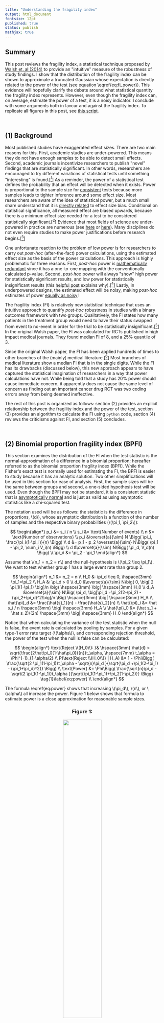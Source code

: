 ```yaml
---
title: "Understanding the fragility index"
output: html_document
fontsize: 12pt
published: true
status: publish
mathjax: true
---
```


## Summary

This post reviews the fragility index, a statistical technique proposed by [Walsh et. al (2014)](http://statmodeling.stat.columbia.edu/wp-content/uploads/2016/07/fragility-index-2014.pdf) to provide an "intuitive" measure of the robustness of study findings. I show that the distribution of the fragility index can be shown to approximate a truncated Gaussian whose expectation is directly related to the power of the test (see equation \eqref{eq:fi_power}). This evidence will hopefully clarify the debate around what statistical quantity the fragility index represents. However, even though the fragility index can, on average, estimate the power of a test, it is a  noisy indicator. I conclude with some arguments both in favour and against the fragility index. To replicate all figures in this post, see [this script](https://github.com/erikdrysdale/erikdrysdale.github.io/blob/master/_rmd/extra_FI/explore_binom.py).

<br>

## (1) Background

Most published studies have exaggerated effect sizes. There are two main reasons for this. First, academic studies are under-powered. This means they do not have enough samples to be able to detect small effects. Second, academic journals incentivize researchers to publish "novel" findings that are statistically significant. In other words, researchers are encouraged to try different variations of statistical tests until something "interesting" is found.[[^1]] As a reminder, the power of a statistical test defines the probability that an effect will be detected when it exists. Power is proportional to the sample size for [consistent](https://en.wikipedia.org/wiki/Consistency_(statistics)) tests because more samples leads to tighter inference around some effect size. Most researchers are aware of the idea of statistical power, but a much small share understand that it is [directly related](http://www.erikdrysdale.com/winners_curse) to effect size bias. Conditional on statistical significance, all measured effect are biased upwards, because there  is a minimum effect size needed for a test to be considered statistically significant.[[^2]] Evidence that most fields of science are under-powered in practice are numerous (see [here](https://www.nature.com/articles/nrn3475) or [here](https://en.wikipedia.org/wiki/Proteus_phenomenon)). Many disciplines do not even require studies to make power justifications before research begins.[[^3]] 

One unfortunate reaction to the problem of low power is for researchers to carry out *post-hoc* (after-the-fact) power calculations, using the estimated effect size as the basis of the power calculations. This approach is highly problematic for three reasons. First, *post-hoc* power is [mathematically redundant](https://stat.uiowa.edu/sites/stat.uiowa.edu/files/techrep/tr378.pdf) since it has a one-to-one mapping with the conventionally calculated p-value. Second, *post-hoc* power will always "show" high power for statistically significant results, and low power for statistically insignificant results (this [helpful post](https://blogs.worldbank.org/impactevaluations/why-ex-post-power-using-estimated-effect-sizes-bad-ex-post-mde-not) explains why).[[^4]] Lastly, in underpowered designs, the estimated effect will be noisy, making *post-hoc* estimates of power [equally as noisy](http://www.stat.columbia.edu/~gelman/research/published/retropower_final.pdf)!

The fragility index (FI) is relatively new statistical technique that uses an intuitive approach to quantify *post-hoc* robustness in studies with a binary outcomes framework with two groups. Qualitatively, the FI states how many patients in the treatment group would need to have their status swapped from event to no-event in order for the trial to be statistically insignificant.[[^5]] In the original Walsh paper, the FI was calculated for RCTs published in high impact medical journals. They found median FI of 8, and a 25% quantile of 3. 

Since the original Walsh paper, the FI has been applied hundreds of times to other branches of the (mainly) medical literature.[[^6]] Most branches of medical literature show a median FI that is in the single digits. While the FI has its drawbacks (discussed below), this new approach appears to have captured the statistical imagination of researchers in a way that power calculations have not. While being told that a study has 20% power should cause immediate concern, it apparently does not cause the same level of concern as finding out an important cancer drug RCT was two coding errors away from being deemed ineffective.

The rest of this post is organized as follows: section (2) provides an explicit relationship between the fragility index and the power of the test, section (3) provides an algorithm to calculate the FI using `python` code, section (4) reviews the criticisms against FI, and section (5) concludes.

<br>

## (2) Binomial proportion fragility index (BPFI)

This section examines the distribution of the FI when the test statistic is the normal-approximation of a difference in a binomial proportion; hereafter referred to as the binomial proportion fragility index (BPFI). While the Fisher's exact test is normally used for estimating the FI, the BPFI is easier to study because it has an analytic solution. Two other simplifications will be used in this section for ease of analysis. First, the sample sizes will be the same between groups and second, a one-sided hypothesis test will be used. Even though the BPFI may not be standard, it is a consistent statistic that is [asymptotically normal](https://math.stackexchange.com/questions/2579383/proof-of-binomial-distribution-asymptotic-to-normal-distribution) and is just as valid as using asymptotic statistics like a chi-squared test. 

The notation used will be as follows: the statistic is the difference in proportions, \\(d\\), whose asymptotic distribution is a function of the number of samples and the respective binary probabilities (\\(\pi_1, \pi_2\\)): 

$$
\begin{align*}
p_i &= s_i / n \\
s_i &= \text{Number of events} \\ 
n &= \text{Number of observations} \\
p_i &\overset{a}{\sim} N \Bigg( \pi_i, \frac{\pi_i(1-\pi_i)}{n} \Bigg) \\
d &= p_1 - p_2 \overset{a}{\sim} N\Bigg( \pi_1 - \pi_2, \sum_i V_i(n)  \Bigg) \\
d &\overset{a}{\sim} N\Bigg( \pi_d, V_d(n)  \Bigg) \\
\pi_d &= \pi_2 - \pi_1
\end{align*}
$$

Assume that \\(n_1 = n_2 = n\\) and the null-hypothesis is \\(\pi_2 \leq \pi_1\\). We want to test whether group 1 has a large event rate than group 2.

$$
\begin{align*}
n_1 &= n_2 = n \\
H_0 &: \pi_d \leq 0, \hspace{3mm} \pi_1=\pi_2 \\ 
H_A &: \pi_d > 0 \\
d_0 &\overset{a}{\sim} N\big( 0, \big[ 2 \pi_1(1-\pi_1) \big]/n \big) \hspace{3mm} \big| \hspace{3mm} H_0 \\
d_A &\overset{a}{\sim} N\Big( \pi_d, \big[\pi_d +\pi_2(2-\pi_2) - (\pi_2+\pi_d)^2\big]/n \Big) \hspace{3mm} \big| \hspace{3mm} H_A  \\
\hat{\pi}_d &= \frac{\hat{s}_1}{n} - \frac{\hat{s}_2}{n} \\
\hat{\pi}_i &= \hat s_i / n \hspace{3mm} \big| \hspace{3mm} H_A \\
\hat{\pi}_0 &= (\hat s_1 + \hat s_2)/(2n) \hspace{3mm} \big| \hspace{3mm} H_0
\end{align*}
$$

Notice that when calculating the variance of the test statistic when the null is false, the event rate is calculated by pooling by samples. For a given type-1 error rate target (\\(\alpha\\)), and corresponding rejection threshold, the power of the test when the null is false can be calculated:

$$
\begin{align*}
\text{Reject \\(H_0\\): }& \hspace{3mm} \hat{d} > \sqrt{\frac{2\hat\pi_0(1-\hat\pi_0)}{n}}t_\alpha, \hspace{7mm} t_\alpha = \Phi^{-1}_{1-\alpha/2} \\
P(\text{Reject \\(H_0\\)} | H_A) &= 1 - \Phi\Bigg(  \frac{\sqrt{2 \pi_1(1-\pi_1)}t_\alpha - \sqrt{n}\pi_d }{\sqrt{\pi_d +\pi_1(2-\pi_1) - (\pi_1+\pi_d)^2}} \Bigg) \\
\text{Power} &= \Phi\Bigg( \frac{\sqrt{n}\pi_d - \sqrt{2 \pi_1(1-\pi_1)}t_\alpha }{\sqrt{\pi_1(1-\pi_1)+\pi_2(1-\pi_2)}} \Bigg) \tag{1}\label{eq:power} \\
\end{align*}
$$

The formula \eqref{eq:power} shows that increasing \\(\pi_d\\), \\(n\\), or \\(\alpha\\) all increase the power. Figure 1 below shows that formula to estimate power is a close approximation for reasonable sample sizes.

<center><h3><b>Figure 1: </b></h3></center>
<center><p><img src="/figures/gg_power.png" width="50%"></p></center>

Given that the null has been rejected, the roots of the equation can be solved to find the exact point of statistical insignificance using the quadratic formula.

$$
\begin{align*}
n\hat{d}^2 &= 2\hat\pi_0(1-\hat\pi_0) t_\alpha^2 \hspace{3mm} \longleftrightarrow \\
0 &= \underbrace{(2n+t_\alpha^2)}_{(a)}\hat{s}_2^2 + \underbrace{2(t_\alpha^2(\hat{s}_1-n)-2n\hat{s}_1)}_{(b)}\hat{s}_2 + \underbrace{\hat{s}_1[2n \hat{s}_1 +t_\alpha^2(\hat{s}_1^2-2n)]}_{(c)} \\
\hat{\text{FI}} &= \hat{s}_2 - \frac{-b + \sqrt{b^2-4ac}}{2a} \tag{2}\label{eq:fi1}
\end{align*}
$$

While equation \eqref{eq:fi1} is exact, the FI can be approximated by assuming the variance is constant:

$$
\begin{align*}
\hat{\text{FI}}_a &= \begin{cases} 
\hat{s}_2 - \Big(\hat{s}_1 + t_\alpha\sqrt{2n \hat\pi_0(1-\hat\pi_0)}\Big) &\text{ if \\(n_1 = n_2\\)} \\
\hat{s}_2 - n_2 \Big(\frac{\hat{s}_1}{n_1} + t_\alpha\sqrt{\frac{\hat\pi_0(1-\hat\pi_0)(n_1+n_2)}{n_1n_2}} \Big) &\text{ if \\(n_1\neq n_2\\)} \tag{3}\label{eq:fi2}
\end{cases}
\end{align*}
$$

As Figure 2 shows below, \eqref{eq:fi2} is very close to the \eqref{eq:fi1} for reasonably sized draws (\\(n=200\\)).

<center><h3><b>Figure 2: BPFI and its approximation</b></h3></center>
<center><p><img src="/figures/gg_fi_approx.png" width="30%"></p></center>

Next, we can show that the approximation of the BPFI from \tag{4}\label{eq:fi2} is equivalent to a truncated normal when conditioning on statistical significance. 

$$
\begin{align*}
s_2 - (s_1 + t_\alpha\sqrt{2n \pi_1(1-\pi_1)}) \hspace{2mm} &\big| \hspace{2mm} s_2 - (s_1 + t_\alpha\sqrt{2n \pi_1(1-\pi_1)}) > 0\hspace{2mm} \longleftrightarrow \\
\text{pFI}_a &= \text{FI}_a \hspace{2mm} \big| \hspace{2mm} \text{FI}_a > 0 \hspace{2mm} \longleftrightarrow \\
\text{FI}_a &\sim N \big( n\pi_d - t_\alpha\sqrt{2n \pi_1(1-\pi_1)}, n[\pi_1(1-\pi_1) + \pi_2(1-\pi_2)]   \big) \\
E[\text{pFI}_a] &= n\pi_d - t_\alpha\sqrt{2n \pi_1(1-\pi_1)} + \sqrt{n[\pi_1(1-\pi_1) + \pi_2(1-\pi_2)]} \frac{\phi(-E[\text{FI}_a]/\text{Var}[\text{FI}_a]^{0.5})}{\Phi(E[\text{FI}_a/\text{Var}[\text{FI}_a]^{0.5}])}
\end{align*}
$$

<center><h3><b>Figure 3: </b></h3></center>
<center><p><img src="/figures/gg_fi_mu.png" width="30%"></p></center>


If the positive BPFI is divided by root-n and the variance under the alternative (a constant) we obtain something converging to a monotonic transformation of the fragility index:

$$
\begin{align*}
E\Bigg[\frac{\text{pFI}_a \big/ \sqrt{n}}{\sqrt{\pi_1(1-\pi_1) + \pi_2(1-\pi_2)} }\Bigg] &= \Phi^{-1}(1-\beta) + \frac{\phi\big(-O\big(\sqrt{n}\big)\big)}{\Phi\big(O\big(\sqrt{n}\big)\big)} \\
&= \Phi^{-1}(\underbrace{1-\beta}_{\text{power}}) + O\Big(e^{-\sqrt{n}}\Big) \tag{5}\label{eq:fi_power}
\end{align*}
$$

Where \\(\beta\\) is the type-II error rate (i.e. one minus power).


<center><h3><b>Figure 4: </b></h3></center>
<center><p><img src="/figures/gg_posthoc.png" width="30%"></p></center>

<center><h3><b>Figure 5: </b></h3></center>
<center><p><img src="/figures/gg_pfi.png" width="30%"></p></center>

<br>

## (3) Calculating the fragility index

Consider the classical statistical scenario of a 2x2 table of outcomes, corresponding to two different groups with a binary outcome recorded for each group. For example, a randomized control trial (RCT) for a medical intervention usually corresponds to this scenario where the two groups are the (randomized) treatment and control group and the study records some event indicator associated with a health outcome. Suppose in this trial that the event rate is greater in treatment than the control group, and that this positive difference is statistically significant. If a patient is swapped from event to non-event for the treatment group, then the proportions between the groups will narrow, and the result will become less statistically significant by definition. For any test statistic, the FI can be defined as follows:

$$
\begin{align*}
\text{FI} &= \inf_{k \in \mathbb{I}^{+}} \hspace{3mm} \text{P-value}\Bigg(\begin{bmatrix} n_{1A}+k & n_{1B}-k \\ n_{2A} & n_{2B}  \end{bmatrix} \Bigg) > \alpha
\end{align*}
$$

Where \\(n_i=n_{iA}+n_{iB}\\) is the total number of samples for group \\(i\\), and there are \\(n_{iA}\\) events. The code below provides the wrapper function `FI_func` needed to calculate the the fragility index using the methodology as [originally proposed](http://statmodeling.stat.columbia.edu/wp-content/uploads/2016/07/fragility-index-2014.pdf). The sample sizes for both groups fixed, with the event rate being modified for only group 1. The algorithm works by either iteratively flipping one patient from event to non-event (or vice-versa) until there is a change in statistical significance. While a naive approach is simply to initialize the contingency table with the original data, a significant speed-up can be accrued by estimating the FI with the BPFI as discussed in section 2. Conditional on any starting point, the algorithm converges by applying the following rule:


1. Flip event to non-event in group 1 if event rate is larger in group 1 and current result is statistically significant
2. Flip non-event to event in group 1 if event rate is larger in group 1 and current result is statistically insignificant
3. Flip non-event to event in group 1 if event rate is smaller in group 1 and current result is statistically significant
4. Flip event to non-event in group 1 if event rate is smaller in group 1 and current result is statistically insignificant

Why would the direction be changed if the result is insignificant? The reason is because it means the BPFI has "over-shot" the estimate. For example, imagine the baseline event rate is 50/1000 in group 1 and 100/1000 in group 2, and the BPFI estimates that insignificance occurs at 77/1000 for group 1. When we apply the Fisher's exact test, we find that insignificance actually occurs at 75/1000, and to discover this we need to subtract off events from group 1 until the significance sign changes. In contrast, if the BPFI estimates that insignificance occurs at 70/1000, then when we run Fisher's exact test, we'll find that the results are still significant and will need to add patients to the event category until the significance sign changes.

As a final note, there are two other ways to generate variation in the estimate of the FI for a given data point:

1. Which group is considered "fixed"
2. Which test statistical test to use

To generate the first type of variation, the values of `n1A/n1` and `n2A/n2` can simply be swapped. Any function which takes in an 2x2 table and returns a p-value can be used for the second. I have included functions for Fisher's exact and the Chi-squared test.


```python
import numpy as np
import scipy.stats as stats

"""
INPUT
n1A:      Number of patients in group1 with primary outcome
n1:       Total number of patients in group1
n2A:      Number of patients in group2 with primray outcome
n2:       Total of patients in group2
stat:     Function that takes a contingency tables and return a p-value
n1B:      Can be specified is n1 is None
n2B:      Can be specified is n2 is None
*args:    Will be passed into statsfun

OUTPUT
FI:       The fragility index
ineq:     Whether group1 had a proportion less than or greater than group2
pv_bl:    The baseline p-value from the Fisher exact test
pv_FI:    The infimum of non-signficant p-values
"""
def FI_func(n1A, n1, n2A, n2, stat, n1B=None, n2B=None, alpha=0.05, verbose=False, *args):
  assert callable(stat), 'stat should be a function'
  if (n1B is None) or (n2B is None):
    assert (n1 is not None) and (n2 is not None)
    n1B = n1 - n1A
    n2B = n2 - n2A
  else:
    assert (n1B is not None) and (n2B is not None)
    n1 = n1A + n1B
    n2 = n2A + n2B
  lst_int = [n1A, n1, n2A, n2, n1B, n2B]
  assert all([isinstance(i,int) for i in lst_int])
  assert (n1B >= 0) & (n2B >= 0)
  # Calculate the baseline p-value
  tbl_bl = [[n1A, n1B], [n2A, n2B]]
  pval_bl = stat(tbl_bl, *args)
  # Initialize FI and p-value
  di_ret = {'FI':0, 'pv_bl':pval_bl, 'pv_FI':pval_bl, 'tbl_bl':tbl_bl, 'tbl_FI':tbl_bl}
  # Calculate inital FI with binomial proportion
  dir_hypo = int(np.where(n1A/n1 > n2A/n2,+1,-1))  # Hypothesis direction
  pi0 = (n1A+n2A)/(n1+n2)
  se_null = np.sqrt( pi0*(1-pi0)*(n1+n2)/(n1*n2) )
  t_a = stats.norm.ppf(1-alpha/2)
  bpfi = n1*(n2A/n2+dir_hypo*t_a*se_null)
  init_fi = int(np.floor(max(n1A - bpfi, bpfi - n1A)))
  if pval_bl < alpha:
    FI, pval, tbl_FI = find_FI(n1A, n1B, n2A, n2B, stat, alpha, init_fi, verbose, *args)
  else:
    FI, pval = np.nan, np.nan
    tbl_FI = tbl_bl
  # Update dictionary
  di_ret['FI'] = FI
  di_ret['pv_FI'] = pval
  di_ret['tbl_FI'] = tbl_FI
  di_ret
  return di_ret

# Back end function to perform the for-loop
def find_FI(n1A, n1B, n2A, n2B, stat, alpha, init, verbose=False, *args):
  # init=init_fi
  assert isinstance(init, int), 'init is not an int'
  assert init > 0, 'Initial FI guess is less than zero'
  n1a, n1b, n2a, n2b = n1A, n1B, n2A, n2B
  n1, n2 = n1A + n1B, n2A + n2B
  prop_bl = int(np.where(n1a/n1 > n2a/n2,-1,+1))

  # (i) Initial guess
  n1a = n1a + prop_bl*init
  n1b = n1 - n1a
  tbl_int = [[n1a, n1b], [n2a, n2b]]
  pval_init = stat(tbl_int, *args)
  
  # (ii) If continues to be significant, keep direction, otherwise flip
  dir_prop = int(np.where(n1a/n1 > n2a/n2,-1,+1))
  dir_sig = int(np.where(pval_init<alpha, +1, -1))
  dir_fi = dir_prop * dir_sig
  
  # (iii) Loop until significance changes
  dsig = True
  jj = 0
  while dsig:
    jj += 1
    n1a += +1*dir_fi
    n1b += -1*dir_fi
    assert n1a + n1b == n1
    tbl_dsig = [[n1a, n1b], [n2a, n2b]]
    pval_dsig = stat(tbl_dsig, *args)
    dsig = (pval_dsig < alpha) == (pval_init < alpha)
  vprint('Took %i iterations to find FI' % jj, verbose)
  if dir_sig == -1:  # If we're going opposite direction, need to add one on
    n1a += -1*dir_fi
    n1b += +1*dir_fi
    tbl_dsig = [[n1a, n1b], [n2a, n2b]]
    pval_dsig = stat(tbl_dsig, *args)

  # (iv) Calculate FI
  FI = np.abs(n1a-n1A)
  return FI, pval_dsig, tbl_dsig

# Wrappers for different p-value approaches
def pval_fisher(tbl, *args):
  return stats.fisher_exact(tbl,*args)[1]

def pval_chi2(tbl, *args):
  tbl = np.array(tbl)
  if np.all(tbl[:,0] == 0):
    pval = np.nan
  else:
    pval = stats.chi2_contingency(tbl,*args)[1]
  return pval

def vprint(stmt, bool):
  if bool:
    print(stmt)
```


```python
FI_func(n1A=50, n1=1000, n2A=100, n2=1000, stat=pval_fisher, alpha=0.05)
```

    {'FI': 25,
     'pv_bl': 2.74749805216798e-05,
     'pv_FI': 0.057276449223784075,
     'tbl_bl': [[50, 950], [100, 900]],
     'tbl_FI': [[75, 925], [100, 900]]}


As the output above shows, the `FI_func` calls return the fragility index and corresponding table at the value of insignificance. If the groups are flipped, one can show that FI for group 2:

```python
FI_func(n1A=100, n1=1000, n2A=50, n2=1000, stat=pval_fisher, alpha=0.05)
```

    {'FI': 29,
     'pv_bl': 2.74749805216798e-05,
     'pv_FI': 0.06028540160669414,
     'tbl_bl': [[100, 900], [50, 950]],
     'tbl_FI': [[71, 929], [50, 950]]}

Notice that the FI is not symmetric. When the baseline results are insignificant, the function will return a `np.nan`.

```python
FI_func(n1A=71, n1=1000, n2A=50, n2=1000, stat=pval_fisher, alpha=0.05)
```

    {'FI': nan,
     'pv_bl': 0.06028540160669414,
     'pv_FI': nan,
     'tbl_bl': [[71, 929], [50, 950]],
     'tbl_FI': [[71, 929], [50, 950]]}


## (4) Criticisms of post-hoc fragility

There two main criticisms levelled against the FI are first that it does not do what it claims to do on a technical level, and second that it encourages null hypothesis significance testing (NHST). The first argument can be seen in [Potter (2019)]((https://pubmed.ncbi.nlm.nih.gov/32781488/)), which shows that the FI is not comparable between studies because it does quantify how "fragile" the result of a study actually are. Specifically, the paper shows that the FI does not quantify how likely the null hypothesis is (i.e. that there is no effect). If there are two statistically significant trials that have the same p-value, but differ in sample size, then it must be the case the trial with a smaller sample size has a larger effect. By looking at the [Bayes factor](https://en.wikipedia.org/wiki/Bayes_factor), it can be shown that for any choice of prior, a small trial with a larger effect size is more indicative of an effect existing than a large trial with a small effect for a given power.

> Therefore, if the probability model is correct (as in the coin toss example), the small trial provides more evidence for the alternative hypothesis than the large one. It should not be penalized for using fewer events to demonstrate significance. When the probability model holds, the FI incorrectly concludes that the larger trial provides stronger evidence.

For example, a study with 100 patients might have a p-value of 1e-6 and a FI of 5, whereas a study with 1000 patients with a p-value of 0.03 might have a FI of 10. In other words, the FI tends to penalize studies for being small, rather than studies that have a weak signal. Second, the fragility index will often come to the opposite conclusion of a Bayes factor analysis. As Potter puts it:

> By calculating the posterior probability of a treatment effect, we show that when the probability model is correct, the FI inappropriately penalizes small trials for using fewer events than larger trials to achieve the same significance level... Altogether, the FI creates more confusion than it resolves and does not promote statistical thinking. We recommend against its use. Instead, sensitivity analyses are recommended to quantify and communicate robustness of trial results.

A second criticism of the FI is that encourages thinking in the framework of NHST and its associated problems. As [Perry Wilson](https://www.methodsman.com/blog/fragility-index) pointed out, the FI further entrenches dichotomous thinking when doing statistical inference. For example, if a coin is flipped 100 times, and 60 of them are heads, using a 5% p-value cut-off, the null of an unbiased coin (p-value=0.045) will be rejected. But such a result has a FI of one, since 59 heads would have a p-value of 0.07. However, both results are "unlikely" under the null, so it seems strange to conclude the the initial finding should be discredited because of a FI of one.

<br>

## (5) Conclusion

While others papers have suggested or shown empirical evidence of the connection between the FI and power (see [here](https://www.ncbi.nlm.nih.gov/pmc/articles/PMC6536113/), [here](https://journals.plos.org/plosone/article?id=10.1371/journal.pone.0237879), or [here](https://academic.oup.com/eurheartj/article/38/5/346/2422087)), I believe this post is the first to show an an explicit analytic relationship between the expected value of the fragility index and the power of a binomial proportions test. The Potter paper is correct: the FI does not provide insight into the posterior probabilities between studies, rather it provides a (noisy) estimate of the power. As section (2) showed, unlike other types of post-hoc power, the FI is able to show low power, even for statistically significant results, because using the first moment of the truncated Gaussian explicitly conditions on this significance filter. However, inverting this formula to estimate the the power leads to results that are too noisy in practice to use with any confidence (see Figure X). 

I agree with the criticisms of the FI highlighted in section (4), but the method can still be defended on several grounds. First, the FI can be made more comparable between studies by normalizing by the number of samples (known as the fragility quotient (FQ)). Second, smaller studies should be penalized in a frequentist paradigm, not because their alternative hypothesis is less likely to be true (which is what the Bayes factor tells us), but rather because the point estimate of the statistic conditional on significance is going to be exaggerated. Lastly, even though the FI does encourage dichotomous thinking, that's a problem of the NHST and not the FI *per se*. To expand on the analogy of the biased coin, if the world's scientists went around flipping every coin they found lying on the side walk 100 times and then submitting their "findings" to journals every time they got 60 or more heads, then the world would appear to be festooned with biased coins. The bigger problem is that it is a silly endeavour to look around the world for biased coins. And even though there may be many coins with a slight bias (say 50.1% chance of heads) the observed (i.e. published) biases would be at least 10% more extreme than what should be reported. This highlights the bigger problem of [scientific research](http://www.stat.columbia.edu/~gelman/research/published/pvalues3.pdf) and the file drawer problem. 

I think the best argument in favour of the FI is that encourages researchers to carry out studies with larger sample sizes. The real reason this should be done is to increase power, but if researchers are motivated because they don't want a small FI, then so be it. Until now, researchers have developed all sorts of mental ju-jitsu techniques to defend their under-powered studies. Such techniques include the "whatever doesn't kill my p-value makes it stronger" [argument](http://andrewgelman.com/2017/02/06/not-kill-statistical-significance-makes-stronger-fallacy/).[[^7]] Not to pick on [Justin Wolfers](https://www.econtalk.org/stevenson-and-wolfers-on-happiness-growth-and-the-reinhart-rogoff-controversy/#audio-highlights), but here is one example of such a sentiment:

> [[Y]]ou are suggesting both GDP and happiness are terribly mismeasured. And the worse the measurement is the more that biases the estimated correlation towards zero. So it's amazing that the estimated correlation is as high as 0.8, given that I'm finding that's a correlation between two noisy measures. 

Noise makes my claim stronger! Making such a statement against a more intuitive measure like the FI would be harder. As the authors of the original Welsh paper put it:

> [[T]]he Fragility Index has the merit that it is very simple and may help integrate concerns over smaller samples sizes and smaller numbers of events that are not intuitive. We conclude that the significant results of many RCTs hinge on very few events. Reporting the number of events required to make a statistically significant result nonsignificant (ie, the Fragility Index) in RCTs may help readers make more informed decisions about the confidence warranted by RCT results.


## Footnotes

[^1]: For example, researchers may find that an effect exists, but only for females. This "finding" in hand, the paper has unlimited avenues to engage in *post-hoc* theorizing about how the absense of a Y chromosome may or may not be related to this. 

[^2]: In other words, the distribution of statistically significant effect sizes is truncated. For example, consider the difference in the distribution of income in society conditional on full-time employment, and how that is shifted right compared to the unconditional distribution.

[^3]: In my own field of machine learning, power calculations are almost never done to estimate how samples a test set will need to be to bound some form of model performance.

[^4]: Applying any threshold to determine statistical significance will by definition ensure that post-hoc power cannot be lower than 50%.

[^5]: Note, this means the traditional FI can only be applied to statistically significant studies. A reverse FI, which calculates how many patients would need to be swapped to from statistical insignifance to significance has also been [proposed]().

[^6]: For full disclosure, I am a co-author on two recently published FI papers applied to the pediatric urology literature (see [here](https://www.sciencedirect.com/science/article/abs/pii/S1477513120303910)). 

[^7]: As Gelman [puts it](http://www.stat.columbia.edu/~gelman/research/published/measurement.pdf): "[[I]]n noisy research settings, statistical significance provides very weak evidence for either the sign or the magnitude of any underlying effect".

